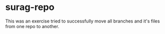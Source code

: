 # surag-repo

This was an exercise tried to successfully move all branches and it's files from one repo to another. 
